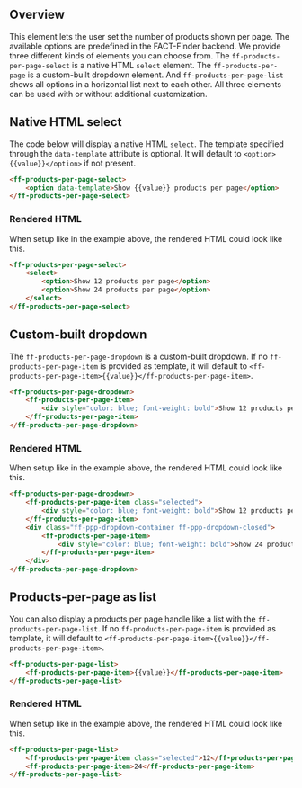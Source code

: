 ## Overview
This element lets the user set the number of products shown per page. The available options are
predefined in the FACT-Finder backend. We provide three different kinds of elements you can choose from.
The `ff-products-per-page-select` is a native HTML `select` element. The `ff-products-per-page` is a
custom-built dropdown element. And `ff-products-per-page-list` shows all options in a horizontal list next to each other.
All three elements can be used with or without additional customization.

## Native HTML select
The code below will display a native HTML `select`. The template specified through the `data-template` attribute is optional.
It will default to `<option>{{value}}</option>` if not present.

```html
<ff-products-per-page-select>
    <option data-template>Show {{value}} products per page</option>
</ff-products-per-page-select>
```

### Rendered HTML
When setup like in the example above, the rendered HTML could look like this.

```html
<ff-products-per-page-select>
    <select>
        <option>Show 12 products per page</option>
        <option>Show 24 products per page</option>
    </select>
</ff-products-per-page-select>
```

## Custom-built dropdown
The `ff-products-per-page-dropdown` is a custom-built dropdown. If no `ff-products-per-page-item` is provided as template, it will default to `<ff-products-per-page-item>{{value}}</ff-products-per-page-item>`.

```html
<ff-products-per-page-dropdown>
    <ff-products-per-page-item>
        <div style="color: blue; font-weight: bold">Show 12 products per page</div>
    </ff-products-per-page-item>
</ff-products-per-page-dropdown>
```

### Rendered HTML
When setup like in the example above, the rendered HTML could look like this.

```html
<ff-products-per-page-dropdown>
    <ff-products-per-page-item class="selected">
        <div style="color: blue; font-weight: bold">Show 12 products per page</div>
    </ff-products-per-page-item>
    <div class="ff-ppp-dropdown-container ff-ppp-dropdown-closed">
        <ff-products-per-page-item>
            <div style="color: blue; font-weight: bold">Show 24 products per page</div>
        </ff-products-per-page-item>
    </div>
</ff-products-per-page-dropdown>
```

## Products-per-page as list
You can also display a products per page handle like a list with the `ff-products-per-page-list`. If no `ff-products-per-page-item` is provided as template, it will default to `<ff-products-per-page-item>{{value}}</ff-products-per-page-item>`.

```html
<ff-products-per-page-list>
    <ff-products-per-page-item>{{value}}</ff-products-per-page-item>
</ff-products-per-page-list>
```

### Rendered HTML
When setup like in the example above, the rendered HTML could look like this.

```html
<ff-products-per-page-list>
    <ff-products-per-page-item class="selected">12</ff-products-per-page-item>
    <ff-products-per-page-item>24</ff-products-per-page-item>
</ff-products-per-page-list>
```
